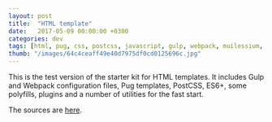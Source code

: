 ```yaml
---
layout: post
title:  "HTML template"
date:   2017-05-09 00:00:00 +0300
categories: dev
tags: [html, pug, css, postcss, javascript, gulp, webpack, muilessium, github]
thumb: "/images/64c4ceaff49e40d7975df0cd0125696c.jpg"
---
```


This is the test version of the starter kit for HTML templates. It includes Gulp and Webpack configuration files, Pug templates, PostCSS, ES6+, some polyfills, plugins and a number of utilities for the fast start.

The sources are <a href='https://github.com/sfi0zy/html-template'>here</a>.

